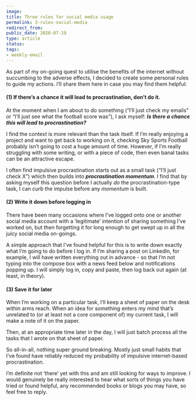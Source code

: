 ```yaml
---
image: 
title: Three rules for social media usage
permalink: 3-rules-social-media
redirect_from: 
public_date: 2020-07-19
type: article
status: 
tags:
- weekly-email
---
```




As part of my on-going quest to utilise the benefits of the internet without succumbing to the adverse effects, I decided to create some personal rules to guide my actions. I’ll share them here in case you may find them helpful:

#### (1) **If there’s a chance it will lead to procrastination, don’t do it.**

At the moment when I am about to do something (“I’ll just check my emails” or “I’ll just see what the football score was”), I ask myself: _**Is there a chance this will lead to procrastination?**_

I find the context is more relevant than the task itself. If I’m really enjoying a project and want to get back to working on it, checking Sky Sports Football probably isn’t going to cost a huge amount of time. However, if I’m really struggling with some writing, or with a piece of code, then even banal tasks can be an attractive escape.

I often find impulsive procrastination starts out as a small task (“I’ll just check X”) which then builds into _**procrastination momentum**_. I find that by asking myself this question before I actually _do_ the procrastination-type task, I can curb the impulse before any _momentum_ is built.

#### (2) Write it down before logging in

There have been many occasions where I’ve logged onto one or another social media account with a ‘legitimate’ intention of sharing something I’ve worked on, but then forgetting it for long enough to get swept up in all the juicy social media on-goings.

A simple approach that I’ve found helpful for this is to write down exactly what I’m going to do before I log in. If I’m sharing a post on LinkedIn, for example, I will have written everything out in advance - so that I’m not typing into the compose box with a news feed below and notifications popping up. I will simply log in, copy and paste, then log back out again (at least, in theory).

#### (3) Save it for later

When I’m working on a particular task, I’ll keep a sheet of paper on the desk within arms reach. When an idea for something enters my mind that’s unrelated to (or at least not a core component of) my current task, I will make a note of it on the paper.

Then, at an appropriate time later in the day, I will just batch process all the tasks that I wrote on that sheet of paper.

So all-in-all, nothing super ground breaking. Mostly just small habits that I’ve found have reliably reduced my probability of impulsive internet-based procrastination.

I’m definite not ‘there’ yet with this and am still looking for ways to improve. I would genuinely be really interested to hear what sorts of things you have tried or found helpful, any recommended books or blogs you may have, so feel free to reply.